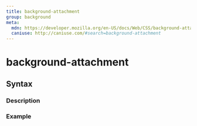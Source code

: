 ```yaml
---
title: background-attachment
group: background
meta:
  mdn: https://developer.mozilla.org/en-US/docs/Web/CSS/background-attachment
  caniuse: http://caniuse.com/#search=background-attachment
---
```


# background-attachment
<!--- Introduction for background-attachment, keep it brief and set the overall context -->

## Syntax
<!--- Introduce the various syntax for background-attachment -->

### Description
<!--- For each major section of syntax, provide a description explaining its usage further -->

### Example
<!--- Provide code examples for the syntax block you're currently describing -->